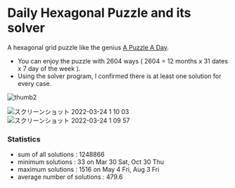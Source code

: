 # Daily Hexagonal Puzzle and its solver

A hexagonal grid puzzle like the genius [A Puzzle A Day](https://www.dragonfjord.com/product/a-puzzle-a-day/). 

* You can enjoy the puzzle with 2604 ways ( 2604 = 12 months x 31 dates x 7 day of the week ).
* Using the solver program, I confirmed there is at least one solution for every case.

![thumb2](https://user-images.githubusercontent.com/86639425/159744464-6c0fbd53-ca5a-4a58-9853-ee70b86771fa.jpg)

![スクリーンショット 2022-03-24 1 10 03](https://user-images.githubusercontent.com/86639425/159744905-7e96b5de-418b-4470-95d4-b50779221c5a.jpg)
![スクリーンショット 2022-03-24 1 09 57](https://user-images.githubusercontent.com/86639425/159744922-e873e5a1-df7c-456e-8698-69f93c678abc.jpg)

### Statistics

* sum of all solutions : 1248866
* minimum solutions : 33 on Mar 30 Sat, Oct 30 Thu
* maximum solutions : 1516 on May 4 Fri, Aug 3 Fri
* average number of solutions : 479.6
